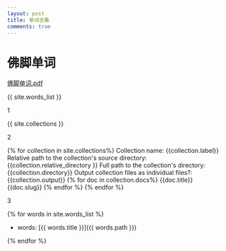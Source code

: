 ```yaml
---
layout: post
title: 单词合集
comments: true
---
```


# 佛脚单词

[佛脚单词.pdf](/attachment/佛脚单词.pdf)

{{ site.words_list }}

1

{{ site.collections }}

2


{% for collection in site.collections%}
 Collection name: {{collection.label}} 
 Relative path to the collection's source directory: {{collection.relative_directory }}
 Full path to the collection's directory: {{collection.directory}}
 Output collection files as individual files?: {{collection.output}}
 {% for doc in collection.docs%}
  {{doc.title}}
  {{doc.slug}}
 {% endfor %}
{% endfor %}

3

{% for words in site.words_list %}

* words: [{{ words.title }}]({{ words.path }})

{% endfor %}

